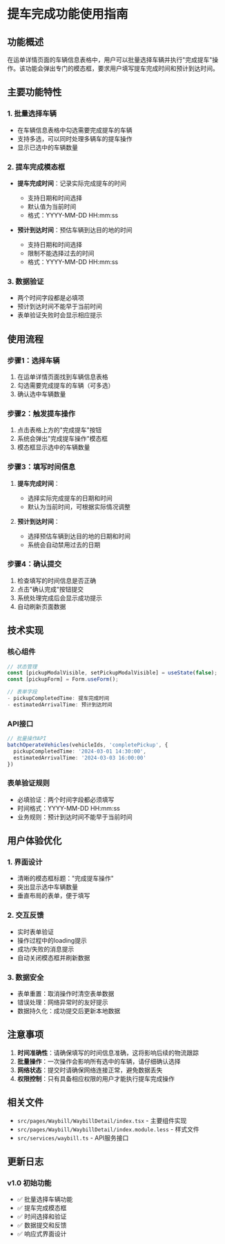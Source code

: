 # 提车完成功能使用指南

## 功能概述

在运单详情页面的车辆信息表格中，用户可以批量选择车辆并执行"完成提车"操作。该功能会弹出专门的模态框，要求用户填写提车完成时间和预计到达时间。

## 主要功能特性

### 1. 批量选择车辆
- 在车辆信息表格中勾选需要完成提车的车辆
- 支持多选，可以同时处理多辆车的提车操作
- 显示已选中的车辆数量

### 2. 提车完成模态框
- **提车完成时间**：记录实际完成提车的时间
  - 支持日期和时间选择
  - 默认值为当前时间
  - 格式：YYYY-MM-DD HH:mm:ss

- **预计到达时间**：预估车辆到达目的地的时间
  - 支持日期和时间选择
  - 限制不能选择过去的时间
  - 格式：YYYY-MM-DD HH:mm:ss

### 3. 数据验证
- 两个时间字段都是必填项
- 预计到达时间不能早于当前时间
- 表单验证失败时会显示相应提示

## 使用流程

### 步骤1：选择车辆
1. 在运单详情页面找到车辆信息表格
2. 勾选需要完成提车的车辆（可多选）
3. 确认选中车辆数量

### 步骤2：触发提车操作
1. 点击表格上方的"完成提车"按钮
2. 系统会弹出"完成提车操作"模态框
3. 模态框显示选中的车辆数量

### 步骤3：填写时间信息
1. **提车完成时间**：
   - 选择实际完成提车的日期和时间
   - 默认为当前时间，可根据实际情况调整

2. **预计到达时间**：
   - 选择预估车辆到达目的地的日期和时间
   - 系统会自动禁用过去的日期

### 步骤4：确认提交
1. 检查填写的时间信息是否正确
2. 点击"确认完成"按钮提交
3. 系统处理完成后会显示成功提示
4. 自动刷新页面数据

## 技术实现

### 核心组件
```typescript
// 状态管理
const [pickupModalVisible, setPickupModalVisible] = useState(false);
const [pickupForm] = Form.useForm();

// 表单字段
- pickupCompletedTime: 提车完成时间
- estimatedArrivalTime: 预计到达时间
```

### API接口
```typescript
// 批量操作API
batchOperateVehicles(vehicleIds, 'completePickup', {
  pickupCompletedTime: '2024-03-01 14:30:00',
  estimatedArrivalTime: '2024-03-03 16:00:00'
})
```

### 表单验证规则
- 必填验证：两个时间字段都必须填写
- 时间格式：YYYY-MM-DD HH:mm:ss
- 业务规则：预计到达时间不能早于当前时间

## 用户体验优化

### 1. 界面设计
- 清晰的模态框标题："完成提车操作"
- 突出显示选中车辆数量
- 垂直布局的表单，便于填写

### 2. 交互反馈
- 实时表单验证
- 操作过程中的loading提示
- 成功/失败的消息提示
- 自动关闭模态框并刷新数据

### 3. 数据安全
- 表单重置：取消操作时清空表单数据
- 错误处理：网络异常时的友好提示
- 数据持久化：成功提交后更新本地数据

## 注意事项

1. **时间准确性**：请确保填写的时间信息准确，这将影响后续的物流跟踪
2. **批量操作**：一次操作会影响所有选中的车辆，请仔细确认选择
3. **网络状态**：提交时请确保网络连接正常，避免数据丢失
4. **权限控制**：只有具备相应权限的用户才能执行提车完成操作

## 相关文件

- `src/pages/Waybill/WaybillDetail/index.tsx` - 主要组件实现
- `src/pages/Waybill/WaybillDetail/index.module.less` - 样式文件
- `src/services/waybill.ts` - API服务接口

## 更新日志

### v1.0 初始功能
- ✅ 批量选择车辆功能
- ✅ 提车完成模态框
- ✅ 时间选择和验证
- ✅ 数据提交和反馈
- ✅ 响应式界面设计 